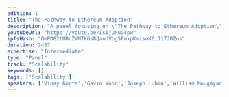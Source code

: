 ```yaml
---
edition: 1
title: "The Pathway to Ethereum Adoption"
description: "A panel focusing on \"The Pathway to Ethereum Adoption\" with Vinay Gupta (https://twitter.com/leashless), Gavin Wood (https://twitter.com/gavofyork), Joseph Lubin (https://twitter.com/ethereumJoseph) and William Mougayar (https://twitter.com/wmougayar)."
youtubeUrl: "https://youtu.be/IsIjUNuG4pw"
ipfsHash: "QmPD82tUDcZWNTKGsBQaodVbg5FnxpKmzsoK6iJ1TJDZos"
duration: 2487
expertise: "Intermediate"
type: "Panel"
track: "Scalability"
keywords: []
tags: ['Scalability']
speakers: ['Vinay Gupta','Gavin Wood','Joseph Lubin','William Mougayar']
---
```

